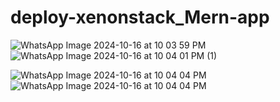 # deploy-xenonstack_Mern-app
![WhatsApp Image 2024-10-16 at 10 03 59 PM](https://github.com/user-attachments/assets/c229b543-0990-472d-bcbb-a8efe42d9570)
![WhatsApp Image 2024-10-16 at 10 04 01 PM (1)](https://github.com/user-attachments/assets/1705b70f-bec2-4840-9a0a-acdd486819fd)

![WhatsApp Image 2024-10-16 at 10 04 04 PM](https://github.com/user-attachments/assets/6bb647ff-e7e7-45b2-b5ee-e4acbaa4339e)
![WhatsApp Image 2024-10-16 at 10 04 04 PM](https://github.com/user-attachments/assets/a41c5f64-1fcc-4eef-a24f-5fa42edca032)

